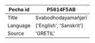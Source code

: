 |Pecha id | P5614F5AB
| --- | --- 
|Title | Svabodhodayamañjarī 
|Language | ['English', 'Sanskrit']
|Source | 'GRETIL'